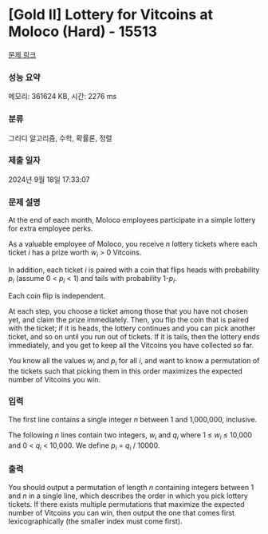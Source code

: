 # [Gold II] Lottery for Vitcoins at Moloco (Hard) - 15513 

[문제 링크](https://www.acmicpc.net/problem/15513) 

### 성능 요약

메모리: 361624 KB, 시간: 2276 ms

### 분류

그리디 알고리즘, 수학, 확률론, 정렬

### 제출 일자

2024년 9월 18일 17:33:07

### 문제 설명

<p>At the end of each month, Moloco employees participate in a simple lottery for extra employee perks.</p>

<p>As a valuable employee of Moloco, you receive <em>n</em> lottery tickets where each ticket <em>i</em> has a prize worth <em>w<sub>i</sub></em> > 0 Vitcoins.</p>

<p>In addition, each ticket <em>i</em> is paired with a coin that flips heads with probability <em>p<sub>i</sub></em> (assume 0 < <em>p<sub>i</sub></em> < 1) and tails with probability 1-<em>p<sub>i</sub></em>. </p>

<p>Each coin flip is independent.</p>

<p>At each step, you choose a ticket among those that you have not chosen yet, and claim the prize immediately. Then, you flip the coin that is paired with the ticket; if it is heads, the lottery continues and you can pick another ticket, and so on until you run out of tickets. If it is tails, then the lottery ends immediately, and you get to keep all the Vitcoins you have collected so far.</p>

<p>You know all the values <em>w<sub>i</sub></em> and <em>p<sub>i</sub></em> for all <em>i</em>, and want to know a permutation of the tickets such that picking them in this order maximizes the expected number of Vitcoins you win. </p>

### 입력 

 <p>The first line contains a single integer <em>n</em> between 1 and 1,000,000, inclusive.</p>

<p>The following <em>n</em> lines contain two integers, <em>w<sub>i</sub></em> and <em>q<sub>i</sub></em> where 1 ≤ <em>w<sub>i</sub></em> ≤ 10,000 and 0 < <em>q<sub>i</sub></em> < 10,000. We define <em>p<sub>i</sub></em> = <em>q<sub>i</sub></em> / 10000.</p>

### 출력 

 <p>You should output a permutation of length <em>n</em> containing integers between 1 and <em>n</em> in a single line, which describes the order in which you pick lottery tickets. If there exists multiple permutations that maximize the expected number of Vitcoins you can win, then output the one that comes first lexicographically (the smaller index must come first).</p>

